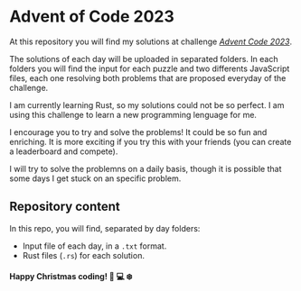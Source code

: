 # Advent of Code 2023

At this repository you will find my solutions at challenge [_Advent Code 2023_](https://adventofcode.com/2023). 

The solutions of each day will be uploaded in separated folders. In each folders you will find the input for each puzzle and two differents JavaScript files, each one resolving both problems that are proposed everyday of the challenge.

I am currently learning Rust, so my solutions could not be so perfect. I am using this challenge to learn a new programming lenguage for me. 

I encourage you to try and solve the problems! It could be so fun and enriching. It is more exciting if you try this with your friends (you can create a leaderboard and compete).

I will try to solve the problemns on a daily basis, though it is possible that some days I get stuck on an specific problem. 

## Repository content

In this repo, you will find, separated by day folders:

* Input file of each day, in a `.txt` format.
* Rust files (`.rs`) for each solution.

#### Happy Christmas coding! :christmas_tree: :computer: :snowflake: